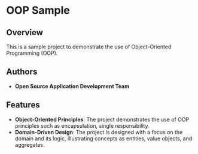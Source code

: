 # OOP Sample

## Overview
This is a sample project to demonstrate the use of Object-Oriented Programming (OOP).

## Authors
- **Open Source Application Development Team**

## Features
- **Object-Oriented Principles**: The project demonstrates the use of OOP principles such as encapsulation, single responsibility.
- **Domain-Driven Design**: The project is designed with a focus on the domain and its logic, illustrating concepts as entities, value objects, and aggregates.
